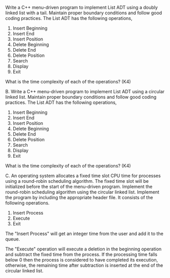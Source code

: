 Write a C++ menu-driven program to implement List ADT using a doubly linked list with a tail. Maintain proper boundary conditions and follow good coding practices. The List ADT has the following operations, 
 
1. Insert Beginning 
2. Insert End 
3. Insert Position 
4. Delete Beginning 
5. Delete End 
6. Delete Position 
7. Search 
8. Display 
9. Exit 
 
What is the time complexity of each of the operations? (K4) 
 

B. Write a C++ menu-driven program to implement List ADT using a circular linked list. Maintain proper boundary conditions and follow good coding practices. The List ADT has the following operations,  
  
1. Insert Beginning  
2. Insert End  
3. Insert Position  
4. Delete Beginning  
5. Delete End  
6. Delete Position  
7. Search  
8. Display  
9. Exit  
  
What is the time complexity of each of the operations? (K4)  
  
C. An operating system allocates a fixed time slot CPU time for processes using a round-robin scheduling algorithm. The fixed time slot will be initialized before the start of the menu-driven program. Implement the round-robin scheduling algorithm using the circular linked list. Implement the program by including the appropriate header file. It consists of the following operations.  
  
1. Insert Process  
2. Execute  
3. Exit  
  
The "Insert Process" will get an integer time from the user and add it to the queue.  
  
The "Execute" operation will execute a deletion in the beginning operation and subtract the fixed time from the process. If the processing time falls below 0 then the process is considered to have completed its execution, otherwise, the remaining time after subtraction is inserted at the end of the circular linked list.  
  

